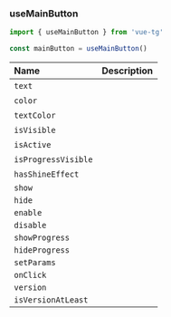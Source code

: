### useMainButton

```ts
import { useMainButton } from 'vue-tg'

const mainButton = useMainButton()
```
 
| Name                | Description                                                                                               |
| :------------------ | :-------------------------------------------------------------------------------------------------------- |
| `text`              | <!--@include: @/generated/MainButton-text.md --><br/><Badge type="info" text="⚡️ reactive" />              |
| `color`             | <!--@include: @/generated/MainButton-color.md --><br/><Badge type="info" text="⚡️ reactive" />             |
| `textColor`         | <!--@include: @/generated/MainButton-textColor.md --><br/><Badge type="info" text="⚡️ reactive" />         |
| `isVisible`         | <!--@include: @/generated/MainButton-isVisible.md --><br/><Badge type="info" text="⚡️ reactive" />         |
| `isActive`          | <!--@include: @/generated/MainButton-isActive.md --><br/><Badge type="info" text="⚡️ reactive" />          |
| `isProgressVisible` | <!--@include: @/generated/MainButton-isProgressVisible.md --><br/><Badge type="info" text="⚡️ reactive" /> |
| `hasShineEffect`    | <!--@include: @/generated/MainButton-hasShineEffect.md --><br/><Badge type="info" text="⚡️ reactive" />    |
| `show`              | <!--@include: @/generated/MainButton-show.md -->                                                          |
| `hide`              | <!--@include: @/generated/MainButton-hide.md -->                                                          |
| `enable`            | <!--@include: @/generated/MainButton-enable.md -->                                                        |
| `disable`           | <!--@include: @/generated/MainButton-disable.md -->                                                       |
| `showProgress`      | <!--@include: @/generated/MainButton-showProgress.md -->                                                  |
| `hideProgress`      | <!--@include: @/generated/MainButton-hideProgress.md -->                                                  |
| `setParams`         | <!--@include: @/generated/MainButton-setParams.md -->                                                     |
| `onClick`           | <!--@include: @/generated/MainButton-onClick.md -->                                                       |
| `version`           | <!--@include: @/generated/WebApp-version.md -->                                                           |
| `isVersionAtLeast`  | <!--@include: @/generated/WebApp-isVersionAtLeast.md -->                                                  |
